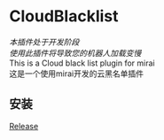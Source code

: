 # CloudBlacklist
*本插件处于开发阶段*  
*使用此插件将导致您的机器人加载变慢*  
This is a Cloud black list plugin for mirai  
这是一个使用mirai开发的云黑名单插件  
## 安装
[Release](https://github.com/ShrBox/CloudBlacklist/releases)